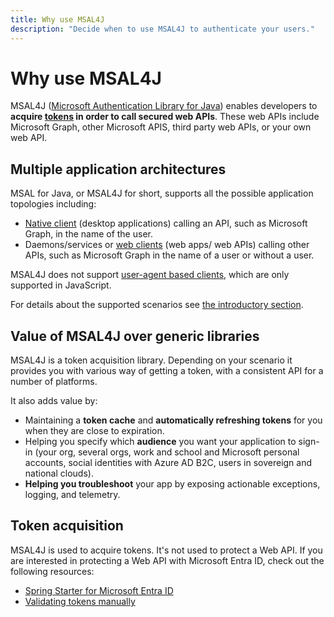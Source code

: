 ```yaml
---
title: Why use MSAL4J
description: "Decide when to use MSAL4J to authenticate your users."
---
```


# Why use MSAL4J

MSAL4J ([Microsoft Authentication Library for Java](https://github.com/AzureAD/microsoft-authentication-library-for-java)) enables developers to **acquire [tokens](/azure/active-directory/develop/active-directory-dev-glossary#security-token) in order to call secured web APIs**. These web APIs include Microsoft Graph, other Microsoft APIS, third party web APIs, or your own web API.

## Multiple application architectures

MSAL for Java, or MSAL4J for short, supports all the possible application topologies including:

- [Native client](/azure/active-directory/develop/active-directory-dev-glossary#native-client)  (desktop applications) calling an API, such as Microsoft Graph, in the name of the user.
- Daemons/services or [web clients](/azure/active-directory/develop/active-directory-dev-glossary#web-client)  (web apps/ web APIs) calling other APIs, such as Microsoft Graph in the name of a user or without a user.

MSAL4J does not support [user-agent based clients](/azure/active-directory/develop/active-directory-dev-glossary#user-agent-based-client), which are only supported in JavaScript.

For details about the supported scenarios see [the introductory section](../index.md#msal-java-scenarios).

## Value of MSAL4J over generic libraries

MSAL4J is a token acquisition library. Depending on your scenario it provides you with various way of getting a token, with a consistent API for a number of platforms.

It also adds value by:

- Maintaining a **token cache** and **automatically refreshing tokens** for you when they are close to expiration.
- Helping you specify which **audience** you want your application to sign-in (your org, several orgs, work and school and Microsoft personal accounts, social identities with Azure AD B2C, users in sovereign and national clouds).
- **Helping you troubleshoot** your app by exposing actionable exceptions, logging, and telemetry.

## Token acquisition

MSAL4J is used to acquire tokens. It's not used to protect a Web API. If you are interested in protecting a Web API with Microsoft Entra ID, check out the following resources:

- [Spring Starter for Microsoft Entra ID](/azure/developer/java/spring-framework/spring-boot-starter-for-azure-active-directory-developer-guide?tabs=SpringCloudAzure4x)
- [Validating tokens manually](/azure/active-directory/develop/access-tokens#validating-tokens)
